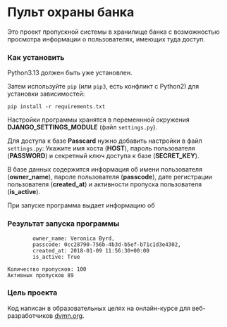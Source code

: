 # Пульт охраны банка

Это проект пропускной системы в хранилище банка с возможностью просмотра информации о пользователях, имеющих туда доступ.

### Как установить

Python3.13 должен быть уже установлен. 

Затем используйте `pip` (или `pip3`, есть конфликт с Python2) для установки зависимостей:
```
pip install -r requirements.txt
```

Настройки программы хранятся в переменнной окружения **DJANGO_SETTINGS_MODULE** (файл `settings.py`).

Для доступа к базе **Passcard** нужно добавить настройки в файл `settings.py`:
Укажите имя хоста (**HOST**), пароль пользователя (**PASSWORD**) и секретный ключ доступа к базе (**SECRET_KEY**).

В базе данных содержится информация об имени пользователя (**owner_name**), пароле пользователя (**passcode**), дате регистрации пользователя (**created_at**) и активности пропуска пользователя (**is_active**).

При запуске программа выдает информацию об 
### Результат запуска программы
```
        owner_name: Veronica Byrd,
        passcode: 0cc28790-756b-4b3d-b5ef-b71c1d3e4302,
        created_at: 2018-01-09 11:56:30+00:00
        is_active: True

Количество пропусков: 100
Активных пропусков 89
```
### Цель проекта

Код написан в образовательных целях на онлайн-курсе для веб-разработчиков [dvmn.org](https://dvmn.org/).
